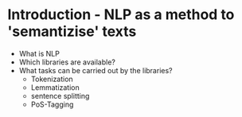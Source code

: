 # Introduction - NLP as a method to 'semantizise' texts
  * What is NLP
  * Which libraries are available?
  * What tasks can be carried out by the libraries?
	* Tokenization 
	* Lemmatization
	* sentence splitting
	* PoS-Tagging
